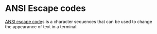 # ANSI Escape codes

[ANSI escape code](https://en.wikipedia.org/wiki/ansi_escape_code)s is a character sequences that can be used to change the appearance of text in a terminal.
